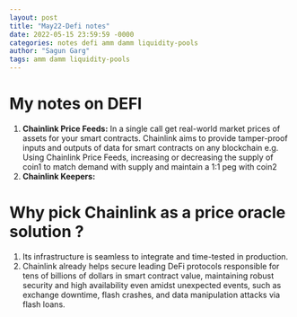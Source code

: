 ```yaml
---
layout: post
title: "May22-Defi notes"
date: 2022-05-15 23:59:59 -0000
categories: notes defi amm damm liquidity-pools
author: "Sagun Garg"
tags: amm damm liquidity-pools
---
```


# My notes on DEFI

1. **Chainlink Price Feeds:** In a single call get real-world market prices of assets for your smart contracts. Chainlink aims to provide tamper-proof inputs and outputs of data for smart contracts on any blockchain e.g. Using Chainlink Price Feeds, increasing or decreasing the supply of coin1 to match demand with supply and maintain a 1:1 peg with coin2
2. **Chainlink Keepers:**

# Why pick Chainlink as a price oracle solution ?
1. Its infrastructure is seamless to integrate and time-tested in production. 
2. Chainlink already helps secure leading DeFi protocols responsible for tens of billions of dollars in smart contract value, maintaining robust security and high availability even amidst unexpected events, such as exchange downtime, flash crashes, and data manipulation attacks via flash loans.
